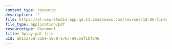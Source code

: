 ```yaml
---
content_type: resource
description: ''
file: https://ol-ocw-studio-app-qa.s3.amazonaws.com/courses/18-06-linear-algebra-spring-2010/ab1c275d516e1878176ce956af1bf246_0h43aV4aH7I.pdf
file_type: application/pdf
resourcetype: Document
title: 3play pdf file
uid: ab1c275d-516e-1878-176c-e956af1bf246
---
```

